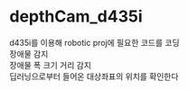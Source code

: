 # depthCam_d435i

d435i를 이용해 robotic proj에 필요한 코드를 코딩  
장애물 감지  
장애물 폭 크기 거리 감지  
딥러닝으로부터 들어온 대상좌표의 위치를 확인한다  
